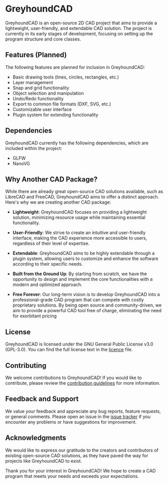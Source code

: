 # GreyhoundCAD

GreyhoundCAD is an open-source 2D CAD project that aims to provide a lightweight, user-friendly, and extendable CAD solution. The project is currently in its early stages of development, focusing on setting up the program structure and core classes. 

## Features (Planned)

The following features are planned for inclusion in GreyhoundCAD:

- Basic drawing tools (lines, circles, rectangles, etc.)
- Layer management
- Snap and grid functionality
- Object selection and manipulation
- Undo/Redo functionality
- Export to common file formats (DXF, SVG, etc.)
- Customizable user interface
- Plugin system for extending functionality

## Dependencies

GreyhoundCAD currently has the following dependencies, which are included within the project:

- GLFW
- NanoVG

## Why Another CAD Package?

While there are already great open-source CAD solutions available, such as LibreCAD and FreeCAD, GreyhoundCAD aims to offer a distinct approach. Here's why we are creating another CAD package:

- **Lightweight**: GreyhoundCAD focuses on providing a lightweight solution, minimizing resource usage while maintaining essential functionality.

- **User-Friendly**: We strive to create an intuitive and user-friendly interface, making the CAD experience more accessible to users, regardless of their level of expertise.

- **Extendable**: GreyhoundCAD aims to be highly extendable through a plugin system, allowing users to customize and enhance the software according to their specific needs.

- **Built from the Ground Up**: By starting from scratch, we have the opportunity to design and implement the core functionalities with a modern and optimized approach.

- **Free Forever**: Our long-term vision is to develop GreyhoundCAD into a professional-grade CAD program that can compete with costly proprietary solutions. By being open source and community-driven, we aim to provide a powerful CAD tool free of charge, eliminating the need for exorbitant pricing

## License

GreyhoundCAD is licensed under the GNU General Public License v3.0 (GPL-3.0). You can find the full license text in the [licence](./LICENSE) file.

## Contributing

We welcome contributions to GreyhoundCAD! If you would like to contribute, please review the [contribution guidelines](./CONTRIBUTING.md) for more information.

## Feedback and Support

We value your feedback and appreciate any bug reports, feature requests, or general comments. Please open an issue in the [issue tracker](https://github.com/JamesHodgkins/GreyhoundCAD/issues) if you encounter any problems or have suggestions for improvement.

## Acknowledgments

We would like to express our gratitude to the creators and contributors of existing open-source CAD solutions, as they have paved the way for projects like GreyhoundCAD to exist.

Thank you for your interest in GreyhoundCAD! We hope to create a CAD program that meets your needs and exceeds your expectations.
